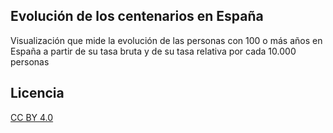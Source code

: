 ## Evolución de los centenarios en España

Visualización que mide la evolución de las personas con 100 o más años en España a partir de su tasa bruta y de su tasa relativa por cada 10.000 personas

## Licencia

[CC BY 4.0](https://creativecommons.org/licenses/by/4.0/)

